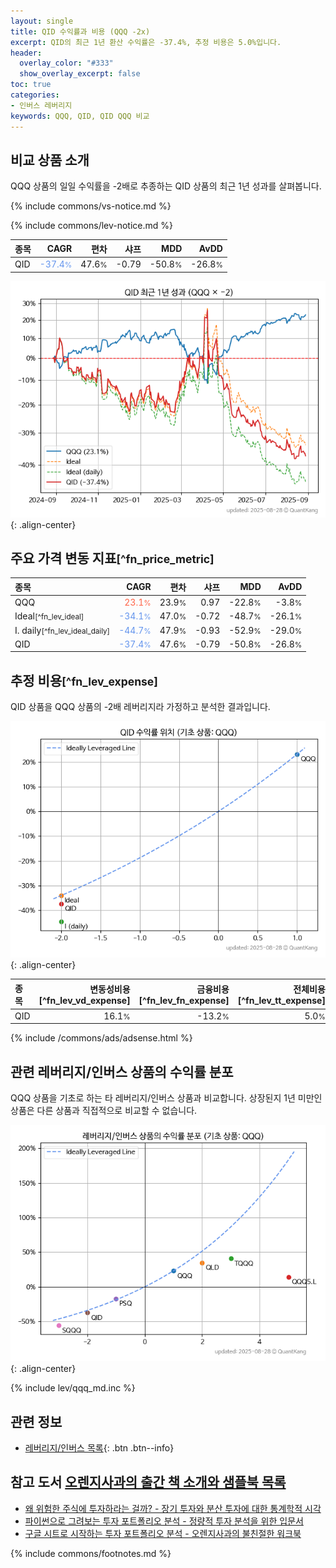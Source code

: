 ```yaml
---
layout: single
title: QID 수익률과 비용 (QQQ -2x)
excerpt: QID의 최근 1년 환산 수익률은 -37.4%, 추정 비용은 5.0%입니다.
header:
  overlay_color: "#333"
  show_overlay_excerpt: false
toc: true
categories:
- 인버스 레버리지
keywords: QQQ, QID, QID QQQ 비교
---
```


## 비교 상품 소개


QQQ 상품의 일일 수익률을 -2배로 추종하는 QID 상품의 최근 1년 성과를 살펴봅니다.





{% include commons/vs-notice.md %}

{% include commons/lev-notice.md %}

| **종목** | **CAGR** | **편차** | **샤프** | **MDD** | **AvDD** |
| :------------ | ------: | -----------: | -------: | ------: | -------: |
| QID | <span style="color: cornflowerblue">-37.4<small>%</small></span> | 47.6<small>%</small> | -0.79 | -50.8<small>%</small> | -26.8<small>%</small> |

<!-- more -->


![QID](/lev/images/qid.png){: .align-center}


## 주요 가격 변동 지표<small>[^fn_price_metric]</small>


| **종목** | **CAGR** | **편차** | **샤프** | **MDD** | **AvDD** |
| :------------ | ------: | -----------: | -------: | ------: | -------: |
| QQQ | <span style="color: tomato">23.1<small>%</small></span> | 23.9<small>%</small> | 0.97 | -22.8<small>%</small> | -3.8<small>%</small> |
| Ideal<small>[^fn_lev_ideal]</small> | <span style="color: cornflowerblue">-34.1<small>%</small></span> | 47.0<small>%</small> | -0.72 | -48.7<small>%</small> | -26.1<small>%</small> |
| I. daily<small>[^fn_lev_ideal_daily]</small> | <span style="color: cornflowerblue">-44.7<small>%</small></span> | 47.9<small>%</small> | -0.93 | -52.9<small>%</small> | -29.0<small>%</small> |
| QID | <span style="color: cornflowerblue">-37.4<small>%</small></span> | 47.6<small>%</small> | -0.79 | -50.8<small>%</small> | -26.8<small>%</small> |


## 추정 비용<small>[^fn_lev_expense]</small><a id="expense"></a>

QID 상품을 QQQ 상품의 -2배 레버리지라 가정하고 분석한 결과입니다.

![QID](/lev/images/qid_ideal.png){: .align-center}

| **종목** | **변동성비용**[^fn_lev_vd_expense] | **금융비용**[^fn_lev_fn_expense] | **전체비용**[^fn_lev_tt_expense] |
| :------------ | ------: | -----------: | -------: |
| QID | 16.1<small>%</small> | -13.2<small>%</small> | 5.0<small>%</small> |

{% include /commons/ads/adsense.html %}



## 관련 레버리지/인버스 상품의 수익률 분포

QQQ 상품을 기초로 하는 타 레버리지/인버스 상품과 비교합니다. 상장된지 1년 미만인 상품은 다른 상품과 직접적으로 비교할 수 없습니다.

![QQQ](/lev/images/qqq_ideal.png){: .align-center}

{% include lev/qqq_md.inc %}


## 관련 정보

- [레버리지/인버스 목록](/lev/){: .btn .btn--info}


## 참고 도서 [오렌지사과의 출간 책 소개와 샘플북 목록](https://kongdori.tistory.com/691)

- [왜 위험한 주식에 투자하라는 걸까? - 장기 투자와 분산 투자에 대한 통계학적 시각](https://kongdori.tistory.com/421)
- [파이썬으로 그려보는 투자 포트폴리오 분석  - 정량적 투자 분석을 위한 입문서](https://kongdori.tistory.com/643)
- [구글 시트로 시작하는 투자 포트폴리오 분석 - 오렌지사과의 불친절한 워크북](https://kongdori.tistory.com/449)

{% include commons/footnotes.md %}